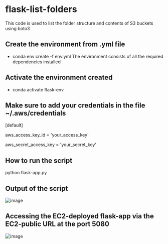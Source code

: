 # flask-list-folders

This code is used to list the folder structure and contents of S3 buckets using boto3

## Create the environment from .yml file

   - conda env create -f env.yml
   The environment consists of all the required dependencies installed

## Activate the environment created

   - conda activate flask-env
   
## Make sure to add your credentials in the file ~/.aws/credentials

   [default]
   
   aws_access_key_id = 'your_access_key'
   
   aws_secret_access_key = 'your_secret_key'

## How to run the script

   python flask-app.py 
   
## Output of the script

 ![image](https://user-images.githubusercontent.com/73812792/115014600-2cfb8780-9ed0-11eb-9f12-ce44dea6b76d.png)

## Accessing the EC2-deployed flask-app via the EC2-public URL at the port 5080
   
 ![image](https://user-images.githubusercontent.com/73812792/115104663-9c788200-9f77-11eb-88fc-09734bdea1b9.png)

   
